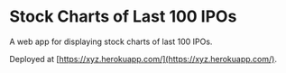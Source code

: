 # Stock Charts of Last 100 IPOs
A web app for displaying stock charts of last 100 IPOs.

Deployed at [https://xyz.herokuapp.com/](https://xyz.herokuapp.com/).
